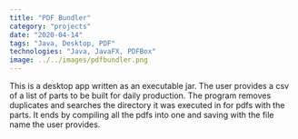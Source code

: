 ```yaml
---
title: "PDF Bundler"
category: "projects"
date: "2020-04-14"
tags: "Java, Desktop, PDF"
technologies: "Java, JavaFX, PDFBox"
image: ../../images/pdfbundler.png
---
```


This is a desktop app written as an executable jar. The user provides a csv of a list of parts to be built for daily production. The program removes duplicates and searches the directory it
was executed in for pdfs with the parts. It ends by compiling all the pdfs into one and saving with the file name the user provides.